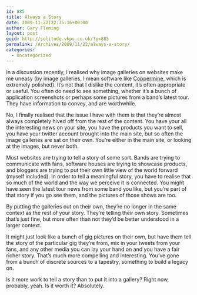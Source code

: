 ```yaml
---
id: 885
title: Always a Story
date: 2009-11-22T22:35:16+00:00
author: Gary Fleming
layout: post
guid: http://solitude.vkps.co.uk/?p=885
permalink: /Archives/2009/11/22/always-a-story/
categories:
  - Uncategorized
---
```

In a discussion recently, I realised why image galleries on websites make me uneasy (by image galleries, I mean software like [Coppermine](http://coppermine-gallery.net/), which is extremely polished). It&#8217;s not that I dislike the content, it&#8217;s often appropriate or useful. You often do need to see something, whether it&#8217;s a bunch of application screenshots or perhaps some pictures from a band&#8217;s latest tour. They have information to convey, and are worthwhile.

No, I finally realised that the issue I have with them is that they&#8217;re almost always completely hived off from the rest of the content. You have your all the interesting news on your site, you have the products you want to sell, you have your twitter account brought into the main site, but so often the image galleries are sat on their own. You&#8217;re either in the main site, or looking at the images, but never both.

Most websites are trying to tell a story of some sort. Bands are trying to communicate with fans, software houses are trying to showcase products, and bloggers are trying to put their own little view of the world forward (myself included). In order to tell a meaningful story, you have to realise that so much of the world and the way we perceive it is connected. You might have seen the latest tour news from some band you like, but you&#8217;re part of that story if you go see them, and the pictures of those shows are too.

By putting the galleries out on their own, they&#8217;re no longer in the same context as the rest of your story. They&#8217;re telling their own story. Sometimes that&#8217;s just fine, but more often than not they&#8217;d be better understood in a larger context.

It might just look like a bunch of gig pictures on their own, but have them tell the story of the particular gig they&#8217;re from, mix in your tweets from your fans, and any other media you can lay your hand on and you have a fair richer story. That&#8217;s much more compelling and interesting. You&#8217;ve gone from a bunch of discrete sources to a tapestry, something to build a legacy on.

Is it more work to tell a story than to put it into a gallery? Right now, probably, yeah. Is it worth it? Absolutely.